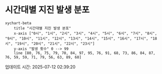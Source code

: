 # 시간대별 지진 발생 분포

```mermaid
xychart-beta
    title "시간대별 지진 발생 분포"
    x-axis ["0시", "1시", "2시", "3시", "4시", "5시", "6시", "7시", "8시", "9시", "10시", "11시", "12시", "13시", "14시", "15시", "16시", "17시", "18시", "19시", "20시", "21시", "22시", "23시"]
    y-axis "발생 횟수" 0 --> 99
    line [80, 76, 75, 79, 70, 84, 97, 95, 76, 91, 68, 73, 86, 84, 87, 76, 59, 59, 71, 79, 56, 63, 89, 60]
```

업데이트 시간: 2025-07-12 02:39:20
